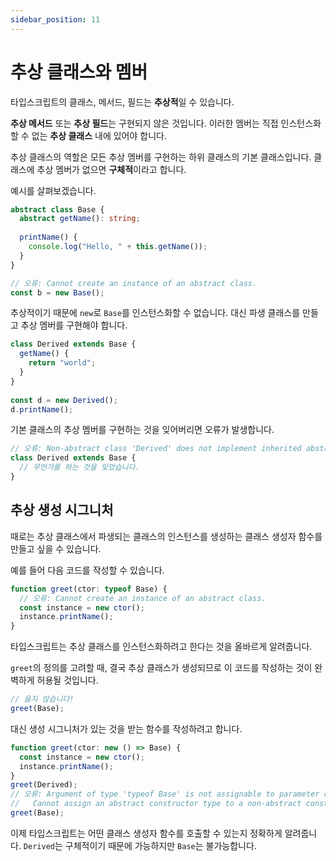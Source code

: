 ```yaml
---
sidebar_position: 11
---
```


# 추상 클래스와 멤버

타입스크립트의 클래스, 메서드, 필드는 **추상적**일 수 있습니다.

**추상 메서드** 또는 **추상 필드**는 구현되지 않은 것입니다. 이러한 멤버는 직접 인스턴스화할 수 없는 **추상 클래스** 내에 있어야 합니다.

추상 클래스의 역할은 모든 추상 멤버를 구현하는 하위 클래스의 기본 클래스입니다. 클래스에 추상 멤버가 없으면 **구체적**이라고 합니다.

예시를 살펴보겠습니다.

```ts
abstract class Base {
  abstract getName(): string;
 
  printName() {
    console.log("Hello, " + this.getName());
  }
}

// 오류: Cannot create an instance of an abstract class.
const b = new Base();
```

추상적이기 때문에 `new`로 `Base`를 인스턴스화할 수 없습니다. 대신 파생 클래스를 만들고 추상 멤버를 구현해야 합니다.

```ts
class Derived extends Base {
  getName() {
    return "world";
  }
}
 
const d = new Derived();
d.printName();
```

기본 클래스의 추상 멤버를 구현하는 것을 잊어버리면 오류가 발생합니다.

```ts
// 오류: Non-abstract class 'Derived' does not implement inherited abstract member 'getName' from class 'Base'.
class Derived extends Base {
  // 무언가를 하는 것을 잊었습니다.
}
```

## 추상 생성 시그니처

때로는 추상 클래스에서 파생되는 클래스의 인스턴스를 생성하는 클래스 생성자 함수를 만들고 싶을 수 있습니다.

예를 들어 다음 코드를 작성할 수 있습니다.

```ts
function greet(ctor: typeof Base) {
  // 오류: Cannot create an instance of an abstract class.
  const instance = new ctor();
  instance.printName();
}
```

타입스크립트는 추상 클래스를 인스턴스화하려고 한다는 것을 올바르게 알려줍니다.

`greet`의 정의를 고려할 때, 결국 추상 클래스가 생성되므로 이 코드를 작성하는 것이 완벽하게 허용될 것입니다.

```ts
// 옳지 않습니다!
greet(Base);
```

대신 생성 시그니처가 있는 것을 받는 함수를 작성하려고 합니다.

```ts
function greet(ctor: new () => Base) {
  const instance = new ctor();
  instance.printName();
}
greet(Derived);
// 오류: Argument of type 'typeof Base' is not assignable to parameter of type 'new () => Base'.
//   Cannot assign an abstract constructor type to a non-abstract constructor type.
greet(Base);
```

이제 타입스크립트는 어떤 클래스 생성자 함수를 호출할 수 있는지 정확하게 알려줍니다. `Derived`는 구체적이기 때문에 가능하지만 `Base`는 불가능합니다.